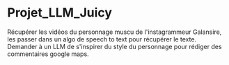 # Projet_LLM_Juicy
Récupérer les vidéos du personnage muscu de l'instagrammeur Galansire, les passer dans un algo de speech to text pour récupérer le texte. Demander à un LLM de s'inspirer du style du personnage pour rédiger des commentaires google maps.
